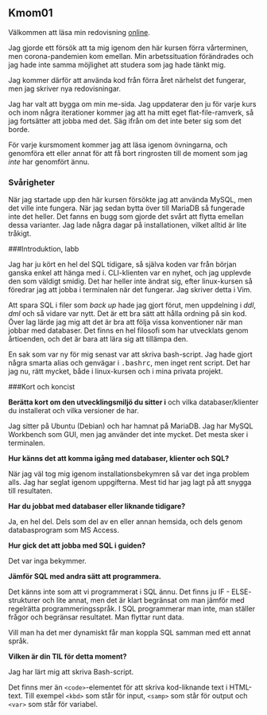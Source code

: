 ## Kmom01

Välkommen att läsa min redovisning [online][1].

Jag gjorde ett försök att ta mig igenom den här kursen förra vårterminen, men
corona-pandemien kom emellan. Min arbetssituation förändrades och jag hade inte
samma möjlighet att studera som jag hade tänkt mig.

Jag kommer därför att använda kod från förra året närhelst det fungerar, men
jag skriver nya redovisningar.

Jag har valt att bygga om min me-sida. Jag uppdaterar den ju för varje kurs
och inom några iterationer kommer jag att ha mitt eget flat-file-ramverk, så
jag fortsätter att jobba med det. Säg ifrån om det inte beter sig som det
borde.

För varje kursmoment kommer jag att läsa igenom övningarna, och genomföra
ett eller annat för att få bort ringrosten till de moment som jag _inte_
har genomfört ännu.

### Svårigheter

När jag startade upp den här kursen försökte jag att använda MySQL, men
det ville inte fungera. När jag sedan bytta över till MariaDB så fungerade inte det heller.
Det fanns en bugg som gjorde det svårt att flytta emellan dessa varianter. Jag 
lade några dagar på installationen, vilket alltid är lite tråkigt.

###Introduktion, labb

Jag har ju kört en hel del SQL tidigare, så själva koden var från början
ganska enkel att hänga med i. CLI-klienten var en nyhet, och jag upplevde
den som väldigt smidig. Det har heller inte ändrat sig, efter linux-kursen
så föredrar jag att jobba i terminalen när det fungerar. Jag skriver detta
i Vim.

Att spara SQL i filer som _back up_ hade jag gjort förut, men uppdelning i
_ddl_, _dml_ och så vidare var nytt. Det är ett bra sätt att hålla ordning på
sin kod. Över lag lärde jag mig att det är bra att följa vissa konventioner
när man jobbar med databaser. Det finns en hel filosofi som har utvecklats
genom årtioenden, och det är bara att lära sig att tillämpa den.

En sak som var ny för mig senast var att skriva bash-script. Jag hade gjort
några smarta alias och genvägar i <samp>.bashrc</samp>, men inget rent
script. Det har jag nu, rätt mycket, både i linux-kursen och i mina privata
projekt.

###Kort och koncist

__Berätta kort om den utvecklingsmiljö du sitter i__ och vilka
databaser/klienter du installerat och vilka versioner de har.

Jag sitter på Ubuntu (Debian) och har hamnat på MariaDB. Jag har
MySQL Workbench som GUI, men jag använder det inte mycket. Det mesta sker
i terminalen.

__Hur känns det att komma igång med databaser, klienter och SQL?__

När jag väl tog mig igenom installationsbekymren så var det inga
problem alls. Jag har seglat igenom uppgifterna. Mest tid har jag
lagt på att snygga till resultaten.

__Har du jobbat med databaser eller liknande tidigare?__

Ja, en hel del. Dels som del av en eller annan hemsida, och dels genom
databasprogram som MS Access.

__Hur gick det att jobba med SQL i guiden?__

Det var inga bekymmer.

__Jämför SQL med andra sätt att programmera.__

Det känns inte som att vi programmerat i SQL ännu. Det finns ju IF - ELSE-
strukturer och lite annat, men det är klart begränsat om man jämför med
regelrätta programmeringsspråk. I SQL programmerar man inte, man ställer
frågor och begränsar resultatet. Man flyttar runt data.

Vill man ha det mer dynamiskt får man koppla SQL samman med ett annat språk.

__Vilken är din TIL för detta moment?__

Jag har lärt mig att skriva Bash-script.

Det finns mer än `<code>`-elementet för att skriva kod-liknande text i
HTML-text. Till exempel `<kbd>` som står för input, `<samp>` som står
för output och `<var>` som står för variabel.

[1]: http://www.student.bth.se/~olai19/dbwebb-kurser/databas/me/redovisa/redovisning.php?page=kmom01
